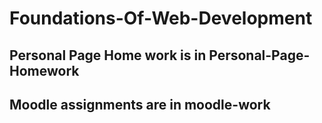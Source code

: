 # Foundations-Of-Web-Development

## Personal Page Home work is in Personal-Page-Homework

## Moodle assignments are in moodle-work
